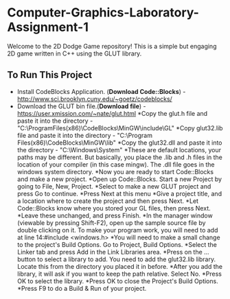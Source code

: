# Computer-Graphics-Laboratory-Assignment-1 
Welcome to the 2D Dodge Game repository! This is a simple but engaging 2D game written in C++ using the GLUT library.



## To Run This Project
* Install CodeBlocks Application. (**Download Code::Blocks**) - http://www.sci.brooklyn.cuny.edu/~goetz/codeblocks/
* Download the GLUT bin file.(**Download file**) -https://user.xmission.com/~nate/glut.html
*Copy the glut.h file and paste it into the directory - "C:\ProgramFiles(x86)\CodeBlocks\MinGW\include\GL"
*Copy glut32.lib file and paste it into the directory - "C:\Program Files(x86)\CodeBlocks\MinGW\lib"
*Copy the glut32.dll and paste it into the directory - "C:\Windows\System"
*These are default locations, your paths may be different. But basically, you place the .lib and .h
files in the location of your compiler (in this case mingw). The .dll file goes in the windows
system directory.
*Now you are ready to start Code::Blocks and make a new project.
*Open up Code::Blocks. Start a new Project by going to File, New, Project.
*Select to make a new GLUT project and press Go to continue.
*Press Next at this menu
*Give a project title, and a location where to create the project and then press Next.
*Let Code::Blocks know where you stored your GL files, then press Next.
*Leave these unchanged, and press Finish.
*In the manager window (viewable by pressing Shift-F2), open up the sample source file by double
clicking on it. To make your program work, you will need to add at line 14:#include <windows.h>
*You will need to make a small change to the project's Build Options. Go to Project, Build Options.
*Select the Linker tab and press Add in the Link Libraries area.
*Press on the ... button to select a library to add. You need to add the glut32.lib library. Locate this from the directory you placed it in before.
*After you add the library, it will ask if you want to keep the path relative. Select No.
*Press OK to select the library.
*Press OK to close the Project's Build Options.
*Press F9 to do a Build & Run of your project.



